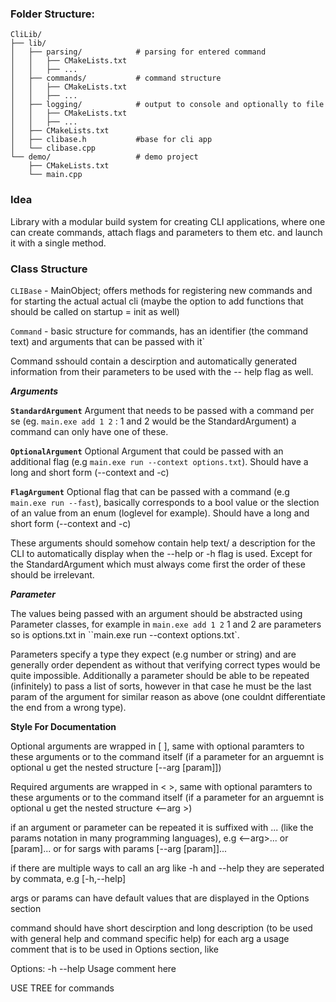 ### Folder Structure: ###

```
CliLib/
├── lib/
│   ├── parsing/            # parsing for entered command
│   │   ├── CMakeLists.txt
│   │   ├── ...
│   ├── commands/           # command structure
│   │   ├── CMakeLists.txt
│   │   ├── ...
│   ├── logging/            # output to console and optionally to file
│   │   ├── CMakeLists.txt
│   │   ├── ...
│   ├── CMakeLists.txt
│   ├── clibase.h           #base for cli app
│   └── clibase.cpp
└── demo/                   # demo project
    ├── CMakeLists.txt
    └── main.cpp
```

### Idea ###

Library with a modular build system for creating CLI applications, where one can create commands, attach flags and parameters to them etc. and launch it with a single method.

### Class Structure ###

``CLIBase`` - MainObject; offers methods for registering new commands and for starting the actual actual cli (maybe the option to add functions that should be called on startup = init as well)

``Command`` - basic structure for commands, has an identifier (the command text) and arguments that can be passed with it`

Command sshould contain a descirption and automatically generated information from their parameters to be used with the -- help flag as well.

***Arguments***

**``StandardArgument``** Argument that needs to be passed with a command per se (eg. ``main.exe add 1 2`` : 1 and 2 would be the StandardArgument) a command can only have one of these.

**``OptionalArgument``** Optional Argument that could be passed with an additional flag (e.g ``main.exe run --context options.txt``). Should have a long and short form (--context and -c)

**``FlagArgument``** Optional flag that can be passed with a command (e.g ``main.exe run --fast``), basically corresponds to a bool value or the slection of an value from an enum (loglevel for example). Should have a long and short form (--context and -c)

These arguments should somehow contain help text/ a description for the CLI to automatically display when the --help or -h flag is used. Except for the StandardArgument which must always come first the order of these should be irrelevant.

***Parameter***

The values being passed with an argument should be abstracted using Parameter classes, for example in ``main.exe add 1 2`` 1 and 2 are parameters so is options.txt in ``main.exe run --context options.txt`.

Parameters specify a type they expect (e.g number or string) and are generally order dependent as without that verifying correct types would be quite impossible. Additionally a parameter should be able to be repeated (infinitely) to pass a list of sorts, however in that case he must be the last param of the argument for similar reason as above (one couldnt differentiate the end from a wrong type).

**Style For Documentation**

Optional arguments are wrapped in [    ], same with optional paramters to these arguments or to the command itself (if a parameter for an arguemnt is optional u get the nested structure [--arg [param]])

Required arguments are wrapped in <    >, same with optional paramters to these arguments or to the command itself (if a parameter for an arguemnt is optional u get the nested structure <--arg <param>>)

if an argument or parameter can be repeated it is suffixed with ... (like the params notation in many programming languages), e.g <--arg>... or [param]... or for sargs with params [--arg [param]]...

if there are multiple ways to call an arg like -h and --help they are seperated by commata, e.g [-h,--help]

args or params can have default values that are displayed in the Options section

command should have short descirption and long description (to be used with general help and command specific help)
for each arg a usage comment that is to be used in Options section, like 

Options:
    -h --help Usage comment here


USE TREE for commands